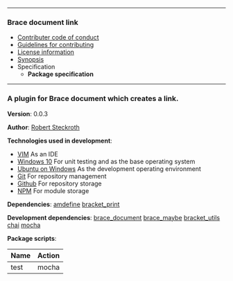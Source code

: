

---
### Brace document link
* [Contributer code of conduct](https://github.com/restarian/brace_document_link/blob/master/docs/contributer_code_of_conduct.md)
* [Guidelines for contributing](https://github.com/restarian/brace_document_link/blob/master/docs/guidelines_for_contributing.md)
* [License information](https://github.com/restarian/brace_document_link/blob/master/docs/license_information.md)
* [Synopsis](https://github.com/restarian/brace_document_link/blob/master/docs/synopsis.md)
* Specification
  * **Package specification**

---
###  A plugin for Brace document which creates a link.

**Version**: 0.0.3

**Author**: [Robert Steckroth](mailto:RobertSteckroth@gmail.com)

**Technologies used in development**:
  * [VIM](https://vim.org) As an IDE
  * [Windows 10](https://www.microsoft.com/en-us/software-download/windows10) For unit testing and as the base operating system
  * [Ubuntu on Windows](https://www.microsoft.com/en-us/store/p/ubuntu/9nblggh4msv6) As the development operating environment
  * [Git](https://git-scm.com) For repository management
  * [Github](https://github.com) For repository storage
  * [NPM](https://npmjs.org) For module storage

**Dependencies**: [amdefine](https://npmjs.org/package/amdefine) [bracket_print](https://npmjs.org/package/bracket_print)

**Development dependencies**: [brace_document](https://npmjs.org/package/brace_document) [brace_maybe](https://npmjs.org/package/brace_maybe) [bracket_utils](https://npmjs.org/package/bracket_utils) [chai](https://npmjs.org/package/chai) [mocha](https://npmjs.org/package/mocha)

**Package scripts**:

| Name | Action |
| ---- | ------ |
 | test | mocha |